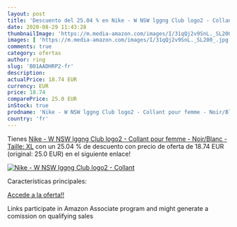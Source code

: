 ```yaml
---
layout: post
title: 'Descuento del 25.04 % en Nike - W NSW lggng Club logo2 - Collant '
date: 2020-08-29 11:43:28
thumbnailImage: 'https://m.media-amazon.com/images/I/31qQj2v9SnL._SL200_.jpg'
images: [ 'https://m.media-amazon.com/images/I/31qQj2v9SnL._SL200_.jpg' ]
comments: true
category: ofertas
author: ring
slug: 'B01AADHRP2-fr'
description:
actualPrice: 18.74 EUR
currency: EUR
price: 18.74
comparePrice: 25.0 EUR
inStock: true
prodname: 'Nike - W NSW lggng Club logo2 - Collant pour femme - Noir/Blanc - Taille: XL'
country: 'fr'
---
```


Tienes [Nike - W NSW lggng Club logo2 - Collant pour femme - Noir/Blanc - Taille: XL](https://www.amazon.fr/dp/B01AADHRP2/?tag=tolees0d-21) con un 25.04 % de descuento con precio de oferta de 18.74 EUR (original: 25.0 EUR) en el siguiente enlace!

[![Nike - W NSW lggng Club logo2 - Collant ](https://m.media-amazon.com/images/I/31qQj2v9SnL._SL200_.jpg)](https://www.amazon.fr/dp/B01AADHRP2/?tag=tolees0d-21)

Características principales:


[Accede a la oferta!!](https://www.amazon.fr/dp/B01AADHRP2/?tag=tolees0d-21)

Links participate in Amazon Associate program and might generate a comission on qualifying sales


